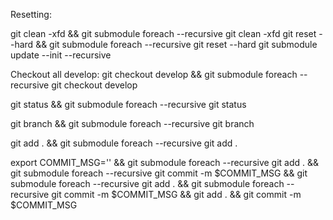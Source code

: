 Resetting:

git clean -xfd && git submodule foreach --recursive git clean -xfd
git reset --hard && git submodule foreach --recursive git reset --hard
git submodule update --init --recursive

Checkout all develop:
git checkout develop && git submodule foreach --recursive git checkout develop

git status && git submodule foreach --recursive git status

git branch && git submodule foreach --recursive git branch

git add . && git submodule foreach --recursive git add .

export COMMIT_MSG='' && git submodule foreach --recursive git add . && git submodule foreach --recursive git commit -m $COMMIT_MSG && git submodule foreach --recursive git add . && git submodule foreach --recursive git commit -m $COMMIT_MSG && git add . && git commit -m $COMMIT_MSG